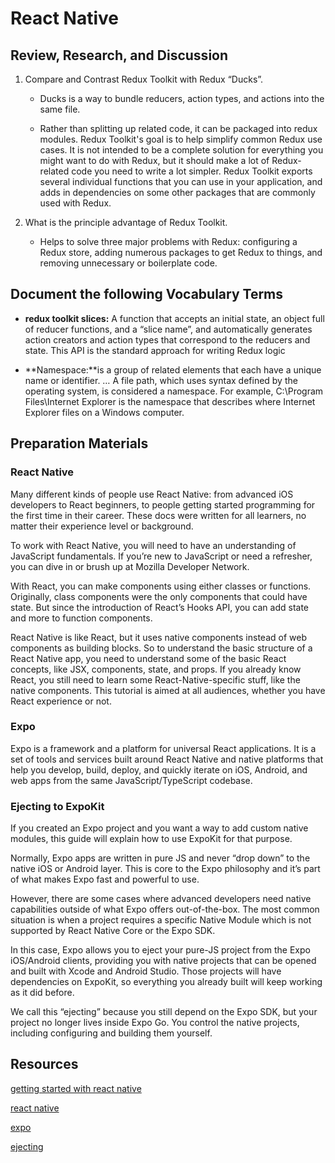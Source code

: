 # React Native
>
## Review, Research, and Discussion

1. Compare and Contrast Redux Toolkit with Redux “Ducks”.

    * Ducks is a way to bundle reducers, action types, and actions into the same file.

    * Rather than splitting up related code, it can be packaged into redux modules. Redux Toolkit's goal is to help simplify common Redux use cases. It is not intended to be a complete solution for everything you might want to do with Redux, but it should make a lot of Redux-related code you need to write a lot simpler. Redux Toolkit exports several individual functions that you can use in your application, and adds in dependencies on some other packages that are commonly used with Redux.

2. What is the principle advantage of Redux Toolkit.

    * Helps to solve three major problems with Redux: configuring a Redux store, adding numerous packages to get Redux to things, and removing unnecessary or boilerplate code.

## Document the following Vocabulary Terms

* **redux toolkit slices:** A function that accepts an initial state, an object full of reducer functions, and a “slice name”, and automatically generates action creators and action types that correspond to the reducers and state. This API is the standard approach for writing Redux logic

* **Namespace:**is a group of related elements that each have a unique name or identifier. … A file path, which uses syntax defined by the operating system, is considered a namespace. For example, C:\Program Files\Internet Explorer is the namespace that describes where Internet Explorer files on a Windows computer.

## Preparation Materials

### React Native

Many different kinds of people use React Native: from advanced iOS developers to React beginners, to people getting started programming for the first time in their career. These docs were written for all learners, no matter their experience level or background.

To work with React Native, you will need to have an understanding of JavaScript fundamentals. If you’re new to JavaScript or need a refresher, you can dive in or brush up at Mozilla Developer Network.

With React, you can make components using either classes or functions. Originally, class components were the only components that could have state. But since the introduction of React’s Hooks API, you can add state and more to function components.

React Native is like React, but it uses native components instead of web components as building blocks. So to understand the basic structure of a React Native app, you need to understand some of the basic React concepts, like JSX, components, state, and props. If you already know React, you still need to learn some React-Native-specific stuff, like the native components. This tutorial is aimed at all audiences, whether you have React experience or not.

### Expo

Expo is a framework and a platform for universal React applications. It is a set of tools and services built around React Native and native platforms that help you develop, build, deploy, and quickly iterate on iOS, Android, and web apps from the same JavaScript/TypeScript codebase.

### Ejecting to ExpoKit

If you created an Expo project and you want a way to add custom native modules, this guide will explain how to use ExpoKit for that purpose.

Normally, Expo apps are written in pure JS and never “drop down” to the native iOS or Android layer. This is core to the Expo philosophy and it’s part of what makes Expo fast and powerful to use.

However, there are some cases where advanced developers need native capabilities outside of what Expo offers out-of-the-box. The most common situation is when a project requires a specific Native Module which is not supported by React Native Core or the Expo SDK.

In this case, Expo allows you to eject your pure-JS project from the Expo iOS/Android clients, providing you with native projects that can be opened and built with Xcode and Android Studio. Those projects will have dependencies on ExpoKit, so everything you already built will keep working as it did before.

We call this “ejecting” because you still depend on the Expo SDK, but your project no longer lives inside Expo Go. You control the native projects, including configuring and building them yourself.

## Resources

[getting started with react native](https://reactnative.dev/docs/getting-started)

[react native](https://reactnative.dev/)

[expo](https://expo.dev/)

[ejecting](https://docs.expo.dev/expokit/eject/?redirected)

